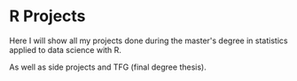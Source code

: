 # R Projects

Here I will show all my projects done during the master's degree in statistics applied to data science with R. 

As well as side projects and TFG (final degree thesis).
